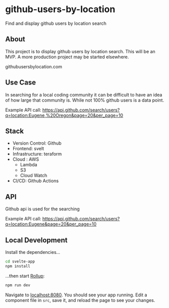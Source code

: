 # github-users-by-location
Find and display github users by location search

## About

This project is to display github users by location search. This will be an MVP. A more production project may be started elsewhere.

githubusersbylocation.com

## Use Case

In searching for a local coding community it can be difficult to have an idea of how large that community is. While not 100% github users is a data point.


Example API call:
https://api.github.com/search/users?q=location:Eugene,%20Oregon&page=20&per_page=10

## Stack

- Version Control: Github
- Frontend: svelt
- Infrastructure: teraform
- Cloud : AWS
  - Lambda
  - S3
  - Cloud Watch
- CI/CD: Github Actions


## API

Github api is used for the searching

Example API call:
https://api.github.com/search/users?q=location:Eugene&page=20&per_page=10


## Local Development

Install the dependencies...

```bash
cd svelte-app
npm install
```

...then start [Rollup](https://rollupjs.org):

```bash
npm run dev
```

Navigate to [localhost:8080](http://localhost:8080). You should see your app running. Edit a component file in `src`, save it, and reload the page to see your changes.
